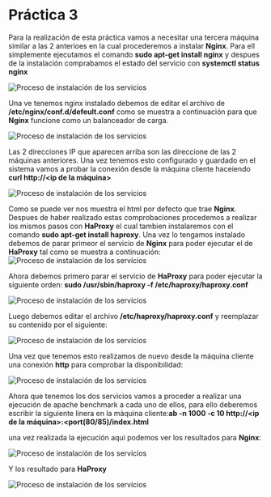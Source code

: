 # Práctica 3

Para la realización de esta práctica vamos a necesitar una tercera máquina similar a las 2 anterioes en la cual procederemos a instalar **Nginx**. Para ell simplemente ejecutamos el comando **sudo apt-get install nginx** y despues de la instalación comprabamos el estado del servicio con **systemctl status nginx**

![Proceso de instalación de los servicios](Captura.PNG "titulo")


Una ve tenemos nginx instalado debemos de editar el archivo de **/etc/nginx/conf.d/defeult.conf** como se muestra a continuación para que **Nginx** funcione como un balanceador de carga.

![Proceso de instalación de los servicios](Captura1.PNG "titulo")

Las 2 direcciones IP que aparecen arriba son las direccione de las 2 máquinas anteriores. Una vez tenemos esto configurado y guardado en el sistema vamos a probar la conexión desde la máquina cliente haceiendo **curl http://<ip de la máquina>**

![Proceso de instalación de los servicios](Captura2.PNG "titulo")

Como se puede ver nos muestra el html por defecto que trae **Nginx**. Despues de haber realizado estas comprobaciones procedemos a realizar los mismos pasos con **HaProxy** el cual tambien instalaremos con el comando **sudo apt-get install haproxy**. Una vez lo tengamos instalado debemos de parar primeor el servicio de **Nginx** para poder ejecutar el de **HaProxy** tal como se muestra a continuación:
![Proceso de instalación de los servicios](Captura3.PNG "titulo")

Ahora debemos primero parar el servicio de **HaProxy** para poder ejecutar la siguiente orden: **sudo /usr/sbin/haproxy -f /etc/haproxy/haproxy.conf**

![Proceso de instalación de los servicios](Captura4.PNG "titulo")

Luego debemos editar el archivo **/etc/haproxy/haproxy.conf** y reemplazar su contenido por el siguiente:

![Proceso de instalación de los servicios](Captura8.PNG "titulo")

Una vez que tenemos esto realizamos de nuevo desde la máquina cliente una conexión **http** para comprobar la disponibilidad:

![Proceso de instalación de los servicios](Captura5.PNG "titulo")
 
Ahora que tenemos los dos servicios vamos a proceder a realizar una ejecución de apache benchmark a cada uno de ellos, para ello deberemos escribir la siguiente línera en la máquina cliente:**ab -n 1000 -c 10 http://<ip de la máquina>:<port(80/85)/index.html**

una vez realizada la ejecución aqui podemos ver los resultados para **Nginx**:

![Proceso de instalación de los servicios](Captura7.PNG "titulo")

Y los resultado para **HaProxy**

![Proceso de instalación de los servicios](Captura6.PNG "titulo")


